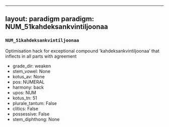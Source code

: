 
---
layout: paradigm
paradigm: NUM_51kahdeksankvintiljoonaa
---
### ` NUM_51kahdeksankvintiljoonaa `

Optimisation hack for exceptional compound ’kahdeksankvintiljoonaa’ that inflects in all parts with agreement
* grade_dir: weaken
* stem_vowel: None
* kotus_av: None
* pos: NUMERAL
* harmony: back
* upos: NUM
* kotus_tn: 51
* plurale_tantum: False
* clitics: False
* possessive: False
* stem_diphthong: None
